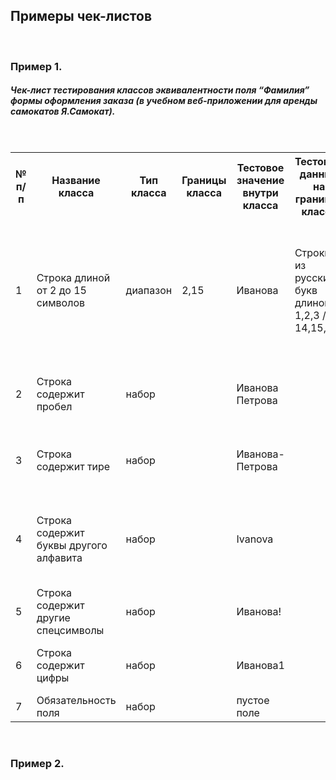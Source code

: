 ## Примеры чек-листов
<br>

<h3>Пример 1.</h3>
<h5>Чек-лист тестирования классов эквивалентности поля “Фамилия” формы оформления заказа (в учебном веб-приложении для аренды самокатов Я.Самокат).</h5>

<br>

<table>
  
<tr>
  <th>№ п/п</th>
  <th>Название класса</th>
  <th>Тип класса</th>
  <th>Границы класса</th>
  <th>Тестовое значение внутри класса</th>
  <th>Тестовые данные на границах класса</th>
  <th>Ожидаемый результат</th>
</tr>
  
<tr>
  <td>1</td>
  <td>Строка длиной от 2 до 15 символов</td>
  <td>диапазон</td>
  <td>2,15</td>
  <td>Иванова</td>
  <td>Строки из русских букв длиной: 1,2,3 / 14,15,16 </td>
  <td>Значение длиной от 2 до 15 символов включительно валидно, значения, состоящие из 1 и 16 символов невалидны.</td>
</tr>

<tr>
  <td>2</td>
  <td>Строка содержит пробел</td>
  <td>набор</td>
  <td></td>
  <td>Иванова Петрова</td>
  <td></td>
  <td>Значение, в котором содержится пробел, валидно.</td>
</tr>

<tr>
  <td>3</td>
  <td>Строка содержит тире</td>
  <td>набор</td>
  <td></td>
  <td>Иванова-Петрова</td>
  <td></td>
  <td>Значение, в котором содержится тире, валидно.</td>
</tr>

<tr>
  <td>4</td>
  <td>Строка содержит буквы другого алфавита</td>
  <td>набор</td>
  <td></td>
  <td>Ivanova</td>
  <td></td>
  <td>Значение, содержащее символы другого алфавита (не русского), не валидно.</td>
</tr>

<tr>
  <td>5</td>
  <td>Строка содержит другие спецсимволы</td>
  <td>набор</td>
  <td></td>
  <td>Иванова!</td>
  <td></td>
  <td>Значение, содержащее спецсимволы, невалидно.</td>
</tr>

<tr>
  <td>6</td>
  <td>Строка содержит цифры</td>
  <td>набор</td>
  <td></td>
  <td>Иванова1</td>
  <td></td>
  <td>Значение, содержащее цифры, невалидно.</td>
</tr>

<tr>
  <td>7</td>
  <td>Обязательность поля</td>
  <td>набор</td>
  <td></td>
  <td>пустое поле</td>
  <td></td>
  <td>Пустое поле невалидно.</td>
</tr>
  

  
</table>

<br>

<h3>Пример 2.</h3>
